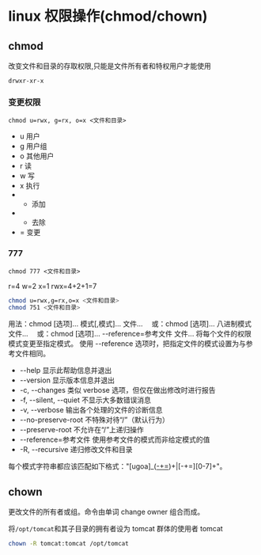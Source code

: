 # linux 权限操作(chmod/chown)

## chmod

改变文件和目录的存取权限,只能是文件所有者和特权用户才能使用

`drwxr-xr-x`

### 变更权限

`chmod u=rwx, g=rx, o=x <文件和目录>`

- u 用户
- g 用户组
- o 其他用户
- r 读
- w 写
- x 执行
- - 添加
- - 去除
- = 变更

### 777

`chmod 777 <文件和目录>`

r=4 w=2 x=1 rwx=4+2+1=7

```sh
chmod u=rwx,g=rx,o=x <文件和目录>
chmod 751 <文件和目录>
```

用法：chmod [选项]... 模式[,模式]... 文件...
　或：chmod [选项]... 八进制模式 文件...
　或：chmod [选项]... --reference=参考文件 文件...
将每个文件的权限模式变更至指定模式。
使用 --reference 选项时，把指定文件的模式设置为与参考文件相同。

- --help 显示此帮助信息并退出
- --version 显示版本信息并退出
- -c, --changes 类似 verbose 选项，但仅在做出修改时进行报告
- -f, --silent, --quiet 不显示大多数错误消息
- -v, --verbose 输出各个处理的文件的诊断信息
- --no-preserve-root 不特殊对待“/”（默认行为）
- --preserve-root 不允许在“/”上递归操作
- --reference=参考文件 使用参考文件的模式而非给定模式的值
- -R, --recursive 递归修改文件和目录

每个模式字符串都应该匹配如下格式："[ugoa]_([-+=]([rwxXst]_|[ugo]))+|[-+=][0-7]+"。

## chown

更改文件的所有者或组。命令由单词 change owner 组合而成。

将`/opt/tomcat`和其子目录的拥有者设为 tomcat 群体的使用者 tomcat

```sh
chown -R tomcat:tomcat /opt/tomcat
```
